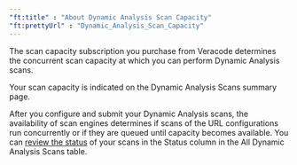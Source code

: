 ```yaml
---
"ft:title" : "About Dynamic Analysis Scan Capacity"
"ft:prettyUrl" : "Dynamic_Analysis_Scan_Capacity"
---
```

The scan capacity subscription you purchase from Veracode determines the concurrent scan capacity at which you can perform Dynamic Analysis scans.

Your scan capacity is indicated on the Dynamic Analysis Scans summary page.

After you configure and submit your Dynamic Analysis scans, the availability of scan engines determines if scans of the URL configurations run concurrently or if they are queued until capacity becomes available. You can [review the status](https://docs.veracode.com/r/c_was_statuses) of your scans in the Status column in the All Dynamic Analysis Scans table.